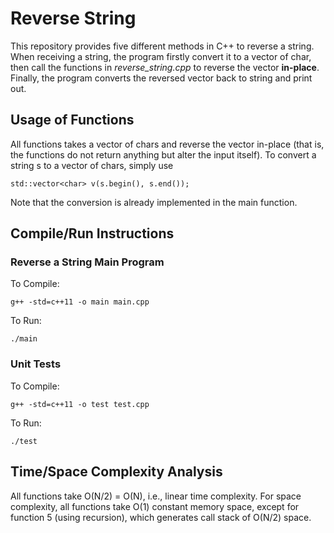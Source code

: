 # Reverse String
This repository provides five different methods in C++ to reverse a string.
When receiving a string, the program firstly convert it to a vector of char, then call the functions in _reverse_string.cpp_ to reverse the vector __in-place__. Finally, the program converts the reversed vector back to string and print out.

## Usage of Functions
All functions takes a vector of chars and reverse the vector in-place (that is, the functions do not return anything but alter the input itself). To convert a string s to a vector of chars, simply use 
```
std::vector<char> v(s.begin(), s.end());
```
Note that the conversion is already implemented in the main function.

## Compile/Run Instructions
### Reverse a String Main Program
To Compile:
```
g++ -std=c++11 -o main main.cpp
```
To Run:
```
./main
```

### Unit Tests
To Compile:
```
g++ -std=c++11 -o test test.cpp
```
To Run:
```
./test
```

## Time/Space Complexity Analysis
All functions take O(N/2) = O(N), i.e., linear time complexity. For space complexity, all functions take O(1) constant memory space, except for function 5 (using recursion), which generates call stack of O(N/2) space.

